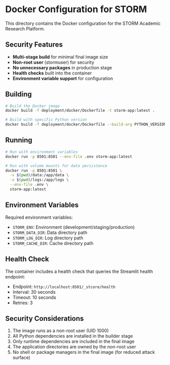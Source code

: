 # Docker Configuration for STORM

This directory contains the Docker configuration for the STORM Academic Research Platform.

## Security Features

- **Multi-stage build** for minimal final image size
- **Non-root user** (stormuser) for security
- **No unnecessary packages** in production stage
- **Health checks** built into the container
- **Environment variable support** for configuration

## Building

```bash
# Build the Docker image
docker build -f deployment/docker/Dockerfile -t storm-app:latest .

# Build with specific Python version
docker build -f deployment/docker/Dockerfile --build-arg PYTHON_VERSION=3.11 -t storm-app:latest .
```

## Running

```bash
# Run with environment variables
docker run -p 8501:8501 --env-file .env storm-app:latest

# Run with volume mounts for data persistence
docker run -p 8501:8501 \
  -v $(pwd)/data:/app/data \
  -v $(pwd)/logs:/app/logs \
  --env-file .env \
  storm-app:latest
```

## Environment Variables

Required environment variables:
- `STORM_ENV`: Environment (development/staging/production)
- `STORM_DATA_DIR`: Data directory path
- `STORM_LOG_DIR`: Log directory path
- `STORM_CACHE_DIR`: Cache directory path

## Health Check

The container includes a health check that queries the Streamlit health endpoint:
- Endpoint: `http://localhost:8501/_stcore/health`
- Interval: 30 seconds
- Timeout: 10 seconds
- Retries: 3

## Security Considerations

1. The image runs as a non-root user (UID 1000)
2. All Python dependencies are installed in the builder stage
3. Only runtime dependencies are included in the final image
4. The application directories are owned by the non-root user
5. No shell or package managers in the final image (for reduced attack surface)